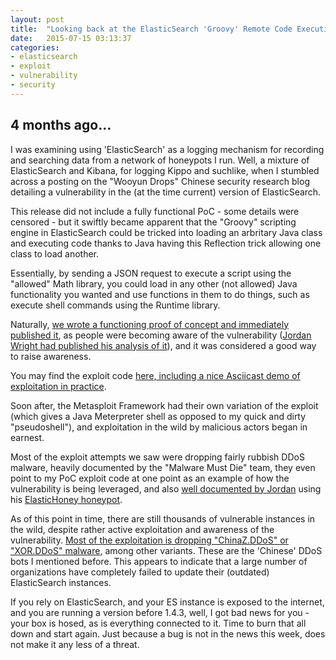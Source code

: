 ```yaml
---
layout: post
title:  "Looking back at the ElasticSearch 'Groovy' Remote Code Execution Vulnerability."
date:   2015-07-15 03:13:37
categories:
- elasticsearch
- exploit
- vulnerability
- security
---
```

## 4 months ago...  
I was examining using 'ElasticSearch' as a logging mechanism for recording and searching data from a network of honeypots I run. Well, a mixture of ElasticSearch and Kibana, for logging Kippo and suchlike, when I stumbled across a posting on the "Wooyun Drops" Chinese security research blog detailing a vulnerability in the (at the time current) version of ElasticSearch.

This release did not include a fully functional PoC - some details were censored - but it swiftly became apparent that the "Groovy" scripting engine in ElasticSearch could be tricked into loading an arbritary Java class and executing code thanks to Java having this Reflection trick allowing one class to load another.

Essentially, by sending a JSON request to execute a script using the "allowed" Math library, you could load in any other (not allowed) Java functionality you wanted and use functions in them to do things, such as execute shell commands using the Runtime library.

Naturally, [we wrote a functioning proof of concept and immediately published it][xrl-es-elreg], as people were becoming aware of the vulnerability ([Jordan Wright had published his analysis of it][jordan-es]), and it was considered a good way to raise awareness.

You may find the exploit code [here, including a nice Asciicast demo of exploitation in practice][xrl-es-poc]. 

Soon after, the Metasploit Framework had their own variation of the exploit (which gives a Java Meterpreter shell as opposed to my quick and dirty "pseudoshell"), and exploitation in the wild by malicious actors began in earnest.

Most of the exploit attempts we saw were dropping fairly rubbish DDoS malware, heavily documented by the "Malware Must Die" team, they even point to my PoC exploit code at one point as an example of how the vulnerability is being leveraged, and also [well documented by Jordan][jw-monitor] using his [ElasticHoney honeypot][elastichoney].

As of this point in time, there are still thousands of vulnerable instances in the wild, despite rather active exploitation and awareness of the vulnerability. [Most of the exploitation is dropping "ChinaZ.DDoS" or "XOR.DDoS" malware][xorddos], among other variants. These are the 'Chinese' DDoS bots I mentioned before. This appears to indicate that a large number of organizations have completely failed to update their (outdated) ElasticSearch instances.  

If you rely on ElasticSearch, and your ES instance is exposed to the internet, and you are running a version before 1.4.3, well, I got bad news for you - your box is hosed, as is everything connected to it. Time to burn that all down and start again. Just because a bug is not in the news this week, does not make it any less of a threat.
 
[xrl-es-elreg]: http://www.theregister.co.uk/2015/03/10/elastic_search_vuln/
[jordan-es]: http://jordan-wright.com/blog/2015/03/08/elasticsearch-rce-vulnerability-cve-2015-1427/
[xrl-es-poc]: https://github.com/XiphosResearch/exploits/tree/master/ElasticSearch
[jw-monitor]: http://jordan-wright.com/blog/2015/05/11/60-days-of-watching-hackers-attack-elasticsearch/
[elastichoney]: http://jordan-wright.com/blog/2015/05/11/60-days-of-watching-hackers-attack-elasticsearch/
[xorddos]: http://blog.malwaremustdie.org/2015/06/mmd-0034-2015-new-elf.html

